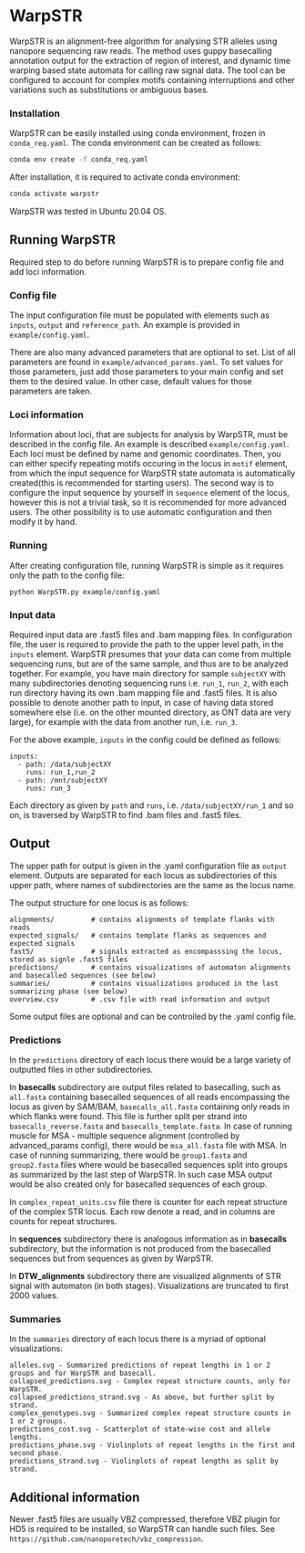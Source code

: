 # WarpSTR
WarpSTR is an alignment-free algorithm for analysing STR alleles using nanopore sequencing raw reads. The method uses guppy basecalling annotation output for the extraction of region of interest, and dynamic time warping based state automata for calling raw signal data. The tool can be configured to account for complex motifs containing interruptions and other variations such as substitutions or ambiguous bases. 

### Installation
WarpSTR can be easily installed using conda environment, frozen in `conda_req.yaml`. The conda environment can be created as follows:
```bash
conda env create -f conda_req.yaml
```
After installation, it is required to activate conda environment:
```bash
conda activate warpstr
```

WarpSTR was tested in Ubuntu 20.04 OS.

## Running WarpSTR
Required step to do before running WarpSTR is to prepare config file and add loci information.

### Config file
The input configuration file must be populated with elements such as `inputs`, `output` and `reference_path`. An example is provided in `example/config.yaml`.

There are also many advanced parameters that are optional to set. List of all parameters are found in `example/advanced_params.yaml`. To set values for those parameters, just add those parameters to your main config and set them to the desired value. In other case, default values for those parameters are taken.

### Loci information
Information about loci, that are subjects for analysis by WarpSTR, must be described in the config file. An example is described `example/config.yaml`. Each loci must be defined by name and genomic coordinates. Then, you can either specify repeating motifs occuring in the locus in `motif` element, from which the input sequence for WarpSTR state automata is automatically created(this is recommended for starting users). The second way is to configure the input sequence by yourself in `sequence` element of the locus, however this is not a trivial task, so it is recommended for more advanced users. The other possibility is to use automatic configuration and then modify it by hand.

### Running
After creating configuration file, running WarpSTR is simple as it requires only the path to the config file:
```
python WarpSTR.py example/config.yaml
```

### Input data
Required input data are .fast5 files and .bam mapping files. In configuration file, the user is required to provide the path to the upper level path, in the `inputs` element. WarpSTR presumes that your data can come from multiple sequencing runs, but are of the same sample, and thus are to be analyzed together. For example, you have main directory for sample `subjectXY` with many subdirectories denoting sequencing runs i.e. `run_1`, `run_2`, with each run directory having its own .bam mapping file and .fast5 files. It is also possible to denote another path to input, in case of having data stored somewhere else (i.e. on the other mounted directory, as ONT data are very large), for example with the data from another run, i.e. `run_3`.

For the above example, `inputs` in the config could be defined as follows:
```
inputs:                       
  - path: /data/subjectXY 
    runs: run_1,run_2
  - path: /mnt/subjectXY 
    runs: run_3
```

Each directory as given by `path` and `runs`, i.e. `/data/subjectXY/run_1` and so on, is traversed by WarpSTR to find .bam files and .fast5 files.

## Output
The upper path for output is given in the .yaml configuration file as `output` element. Outputs are separated for each locus as subdirectories of this upper path, where names of subdirectories are the same as the locus name.

The output structure for one locus is as follows:
```
alignments/         # contains alignments of template flanks with reads
expected_signals/   # contains template flanks as sequences and expected signals
fast5/              # signals extracted as encompasssing the locus, stored as signle .fast5 files
predictions/        # contains visualizations of automaton alignments and basecalled sequences (see below)
summaries/          # contains visualizations produced in the last summarizing phase (see below)
overview.csv        # .csv file with read information and output
```

Some output files are optional and can be controlled by the .yaml config file.

### Predictions
In the `predictions` directory of each locus there would be a large variety of outputted files in other subdirectories.

In **basecalls** subdirectory are output files related to basecalling, such as `all.fasta` containing basecalled sequences of all reads encompassing the locus as given by SAM/BAM, `basecalls_all.fasta` containing only reads in which flanks were found. This file is further split per strand into `basecalls_reverse.fasta` and `basecalls_template.fasta`. In case of running muscle for MSA - multiple sequence alignment (controlled by advanced_params config), there would be `msa_all.fasta` file with MSA. In case of running summarizing, there would be `group1.fasta` and `group2.fasta` files where would be basecalled sequences split into groups as summarized by the last step of WarpSTR. In such case MSA output would be also created only for basecalled sequences of each group.

In `complex_repeat_units.csv` file there is counter for each repeat structure of the complex STR locus. Each row denote a read, and in columns are counts for repeat structures.

In **sequences** subdirectory there is analogous information as in **basecalls** subdirectory, but the information is not produced from the basecalled sequences but from sequences as given by WarpSTR.

In **DTW_alignments** subdirectory there are visualized alignments of STR signal with automaton (in both stages). Visualizations are truncated to first 2000 values.

### Summaries
In the `summaries` directory of each locus there is a myriad of optional visualizations:

```
alleles.svg - Summarized predictions of repeat lengths in 1 or 2 groups and for WarpSTR and basecall.
collapsed_predictions.svg - Complex repeat structure counts, only for WarpSTR.
collapsed_predictions_strand.svg - As above, but further split by strand.
complex_genotypes.svg - Summarized complex repeat structure counts in 1 or 2 groups.
predictions_cost.svg - Scatterplot of state-wise cost and allele lengths.
predictions_phase.svg - Violinplots of repeat lengths in the first and second phase.
predictions_strand.svg - Violinplots of repeat lengths as split by strand.
```

## Additional information
Newer .fast5 files are usually VBZ compressed, therefore VBZ plugin for HD5 is required to be installed, so WarpSTR can handle such files. See `https://github.com/nanoporetech/vbz_compression`. 
